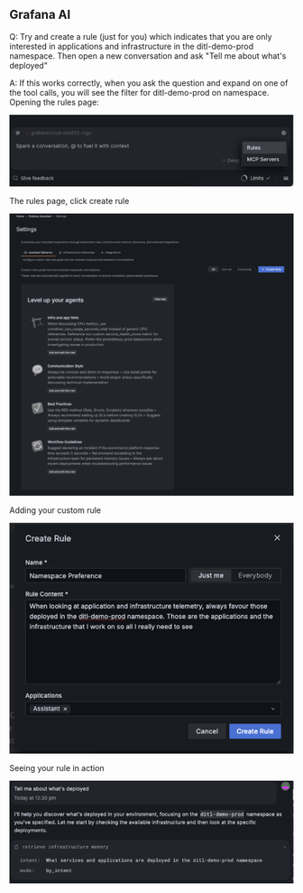 ## Grafana AI
Q: Try and create a rule (just for you) which indicates that you are only interested in applications and infrastructure in the ditl-demo-prod namespace. Then open a new conversation and ask "Tell me about what's deployed"

A: 
If this works correctly, when you ask the question and expand on one of the tool calls, you will see the filter for ditl-demo-prod on namespace.
Opening the rules page:

![prompt](/images/breakout_3/2.6-grafana-assistant-1.png)

The rules page, click create rule

![findings](/images/breakout_3/2.6-grafana-assistant-2.png)

Adding your custom rule

![findings](/images/breakout_3/2.6-grafana-assistant-3.png)

Seeing your rule in action

![findings](/images/breakout_3/2.6-grafana-assistant-4.png)

